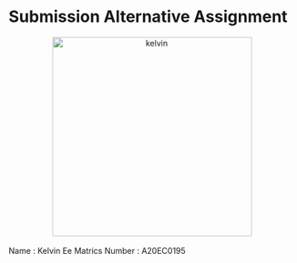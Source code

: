 # Submission Alternative Assignment


<center><img src="https://github.com/drshahizan/SECP3843/assets/97009562/2baa980c-6f38-4117-9578-d3f560da6d83" alt="kelvin" title="kelvin-photo" height="350" /></center>
<br>
Name : Kelvin Ee
Matrics Number : A20EC0195

